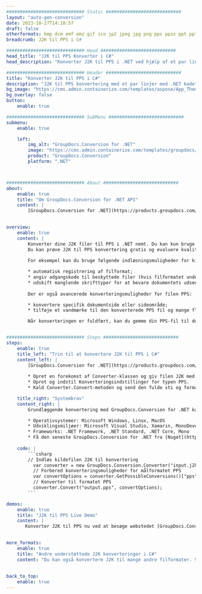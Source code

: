 ```yaml
---
############################# Static ############################
layout: "auto-gen-conversion"
date: 2023-10-27T14:10:57
draft: false
otherformats: bmp dcm emf emz gif ico jp2 jpeg jpg png pps ppsx ppt pptx psb psd svg svgz tga tif tiff webp wmf wmz
breadcrumb: J2K til PPS i C#

############################# Head ############################
head_title: "J2K til PPS Konverter i C#"
head_description: "Konverter J2K til PPS i .NET ved hjælp af et par linjer kode. Brug GroupDocs Document Conversion API til at konvertere over 160 filformater."

############################# Header ############################
title: "Konverter J2K til PPS i C#"
description: "J2K til PPS konvertering med et par linjer med .NET kode"
bg_image: "https://cms.admin.containerize.com/templates/aspose/App_Themes/V3/images/bg/header1.png"
bg_overlay: false
button:
    enable: true

############################# SubMenu ############################
submenu:
    enable: true

    left:
        img_alt: "GroupDocs.Conversion for .NET"
        image: "https://cms.admin.containerize.com/templates/groupdocs/images/product-logos/90x90-noborder/groupdocs-conversion-net.png"
        product: "GroupDocs.Conversion"
        platform: ".NET"



############################# About ############################
about:
    enable: true
    title: "Om GroupDocs.Conversion for .NET API"
    content: |
        [GroupDocs.Conversion for .NET](https://products.groupdocs.com/conversion/net/) kan bruges til at konvertere Microsoft Word, Excel, PowerPoint, PDF, Visio og andre formater. GroupDocs.Conversion er en selvstændig API, der er velegnet til back-end og interne systemer, hvor høj ydeevne er påkrævet. Det afhænger ikke af nogen software som Microsoft eller Open Office.
    

overview:
    enable: true
    content: |
        Konverter dine J2K filer til PPS i .NET nemt. Du kan kun bruge et par C# kodelinjer i enhver platform efter eget valg, såsom - Windows, Linux, macOS.
        Du kan prøve J2K til PPS konvertering gratis og evaluere kvaliteten af ​​konverteringsresultaterne. Sammen med simple filkonverteringsscenarier kan du prøve mere avancerede muligheder for at indlæse kilden J2K fil og for at gemme output PPS resultat. 
        
        For eksempel kan du bruge følgende indlæsningsmuligheder for kilden J2K:

        * automatisk registrering af filformat;
        * angiv adgangskode til beskyttede filer (hvis filformatet understøtter det);
        * udskift manglende skrifttyper for at bevare dokumentets udseende.
        
        Der er også avancerede konverteringsmuligheder for filen PPS:

        * konvertere specifik dokumentside eller sideområde;
        * tilføje et vandmærke til den konverterede PPS fil og mange flere.

        Når konverteringen er fuldført, kan du gemme din PPS-fil til den lokale filsti eller ethvert tredjepartslager som FTP, Amazon S3, Google Drive, Dropbox osv. Bemærk venligst - for at konvertere J2K til {{ TO}} er der ikke behov for yderligere software installeret - som MS Office, Open Office, Adobe Acrobat Reader osv.


############################# Steps ############################
steps:
    enable: true
    title_left: "Trin til at konvertere J2K til PPS i C#"
    content_left: |
        [GroupDocs.Conversion for .NET](https://products.groupdocs.com/conversion/net/) gør det nemt for udviklere at konvertere en J2K fil til PPS med et par linjer kode.
        
        * Opret en forekomst af Converter-klassen og giv filen J2K med den fulde sti
        * Opret og indstil Konverteringsindstillinger for typen PPS.
        * Kald Converter.Convert-metoden og send den fulde sti og format (PPS) som en parameter

    title_right: "Systemkrav"
    content_right: |
        Grundlæggende konvertering med GroupDocs.Conversion for .NET kan udføres med nogle få enkle trin. Vores API'er understøttes på alle større platforme og operativsystemer. Før du udfører koden nedenfor, skal du sørge for, at du har følgende forudsætninger installeret på dit system.

        * Operativsystemer: Microsoft Windows, Linux, MacOS
        * Udviklingsmiljøer: Microsoft Visual Studio, Xamarin, MonoDevelop
        * Frameworks: .NET Framework, .NET Standard, .NET Core, Mono
        * Få den seneste GroupDocs.Conversion for .NET fra [Nuget](https://www.nuget.org/packages/groupdocs.conversion)
         
    code: |
        ```csharp    
        // Indlæs kildefilen J2K til konvertering
          var converter = new GroupDocs.Conversion.Converter("input.j2k");
          // Forbered konverteringsmuligheder for målformatet PPS
          var convertOptions = converter.GetPossibleConversions()["pps"].ConvertOptions;
          // Konverter til formatet PPS
          converter.Convert("output.pps", convertOptions);
        ```

demos:
    enable: true
    title: "J2K til PPS Live Demo"
    content: |
       Konverter J2K til PPS nu ved at besøge webstedet [GroupDocs.Conversion App](https://products.groupdocs.app/conversion/family). Online demo har følgende fordele
          

more_formats:
    enable: true
    title: "Andre understøttede J2K konverteringer i C#"
    content: "Du kan også konvertere J2K til mange andre filformater. Se venligst listen nedenfor."
       
       
back_to_top:
    enable: true
---
```

